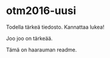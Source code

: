 # otm2016-uusi

Todella tärkeä tiedosto. Kannattaa lukea!

Joo joo on tärkeää.

Tämä on haarauman readme.
